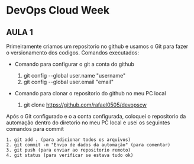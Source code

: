 # **DevOps Cloud Week**

## **AULA 1**
Primeiramente criamos um repositorio no github e usamos o Git para fazer o versionamento dos codigos.
Comandos executados:
- Comando para configurar o git a conta do github
    1. git config --global user.name "username" 
    2. git config --global user.email "email"
    
- Comando para clonar o repositorio do github no meu PC local
    1. git clone https://github.com/rafael0505/devopscw

Após o Git configurado e o a conta configurada, coloquei o repositorio da automação dentro do diretorio no meu PC local e usei os seguintes comandos para commit

    1. git add . (para adicionar todos os arquivos)
    2. git commit -m "Envio de dados da automação" (para comentar)
    3. git push (para enviar ao repositorio remoto)
    4. git status (para verificar se estava tudo ok)
 

    
